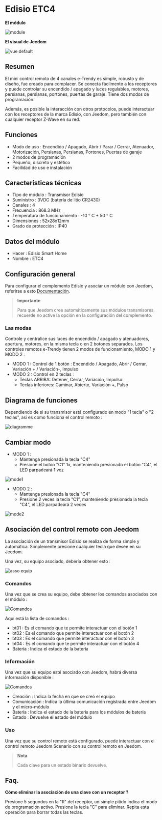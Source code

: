 # Edisio ETC4

**El módulo**

![module](images/etc4/module.jpg)

**El visual de Jeedom**

![vue default](images/etc4/vue_default.jpg)

## Resumen

El mini control remoto de 4 canales e-Trendy es simple, robusto y de diseño, fue creado para complacer. Se conecta fácilmente a los receptores y puede controlar su encendido / apagado y luces regulables, motores, persianas, persianas, portones, puertas de garaje. Tiene dos modos de programación.

Además, es posible la interacción con otros protocolos, puede interactuar con los receptores de la marca Edisio, con Jeedom, pero también con cualquier receptor Z-Wave en su red.

## Funciones 

-   Modo de uso : Encendido / Apagado, Abrir / Parar / Cerrar, Atenuador, Motorización, Persianas, Persianas, Portones, Puertas de garaje
-   2 modos de programación
-   Pequeño, discreto y estético
-   Facilidad de uso e instalación

## Características técnicas

-   Tipo de módulo : Transmisor Edisio
-   Suministro : 3VDC (batería de litio CR2430)
-   Canales : 4
-   Frecuencia : 868.3 MHz
-   Temperatura de funcionamiento : -10 ° C + 50 ° C
-   Dimensiones : 52x28x12mm
-   Grado de protección : IP40

## Datos del módulo

-   Hacer : Edisio Smart Home
-   Nombre : ETC4

## Configuración general

Para configurar el complemento Edisio y asociar un módulo con Jeedom,
referirse a esto
[Documentación](https://doc.jeedom.com/es_ES/plugins/automation%20protocol/edisio/).

> **Importante**
>
> Para que Jeedom cree automáticamente sus módulos transmisores, recuerde
> no active la opción en la configuración del complemento.

### Las modas

Controle y centralice sus luces de encendido / apagado y atenuadores, apertura, motores, en la misma tecla o en 2 botones separados. Los controles remotos e-Trendy tienen 2 modos de funcionamiento, MODO 1 y MODO 2 :

-   MODO 1 : Control de 1 botón : Encendido / Apagado, Abrir / Cerrar, Variación + / Variación-, Impulso
-   MODO 2 : Control en 2 teclas :
    -   Teclas ARRIBA: Detener, Cerrar, Variación, Impulso
    -   Teclas inferiores: Caminar, Abierto, Variación +, Pulso

## Diagrama de funciones

Dependiendo de si su transmisor está configurado en modo "1 tecla" o "2 teclas", así es como funciona el control remoto :

![diagramme](images/etc4/diagramme.jpg)

## Cambiar modo

-   MODO 1 :
    -   Mantenga presionada la tecla "C4"
    -   Presione el botón "C1" 1x, manteniendo presionado el botón "C4", el LED parpadeará 1 vez

![mode1](images/etc4/mode1.jpg)

-   MODO 2 :
    -   Mantenga presionada la tecla "C4"
    -   Presione 2 veces la tecla "C1", manteniendo presionada la tecla "C4", el LED parpadeará 2 veces

![mode2](images/etc4/mode2.jpg)

## Asociación del control remoto con Jeedom

La asociación de un transmisor Edisio se realiza de forma simple y automática. Simplemente presione cualquier tecla que desee en su Jeedom.

Una vez, su equipo asociado, debería obtener esto :

![asso equip](images/etc4/asso_equip.jpg)

### Comandos

Una vez que se crea su equipo, debe obtener los comandos asociados con el módulo :

![Comandos](images/etc4/commandes.jpg)

Aquí está la lista de comandos :

-   bt01 : Es el comando que te permite interactuar con el botón 1
-   bt02 : Es el comando que permite interactuar con el botón 2
-   bt03 : Es el comando que permite interactuar con el botón 3
-   bt04 : Es el comando que te permite interactuar con el botón 4
-   Batería : Indica el estado de la batería

### Información

Una vez que su equipo esté asociado con Jeedom, habrá diversa información disponible :

![Comandos](images/etc4/infos.jpg)

-   Creación : Indica la fecha en que se creó el equipo
-   Comunicación : Indica la última comunicación registrada entre Jeedom y el micro-módulo
-   Batería : Indica el estado de la batería para los módulos de batería
-   Estado : Devuelve el estado del módulo

### Uso

Una vez que su control remoto está configurado, puede interactuar con el control remoto Jeedom Scenario con su control remoto en Jeedom.

> **Nota**
>
> Cada clave para un estado binario devuelve.

## Faq.

**Cómo eliminar la asociación de una clave con un receptor ?**

Presione 5 segundos en la "R" del receptor, un simple pitido indica el modo de programación activo. Presione la tecla "C" para eliminar. Repita esta operación para borrar todas las teclas.
